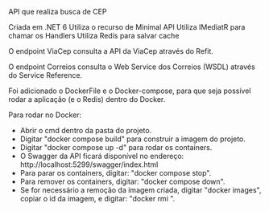 API que realiza busca de CEP

Criada em .NET 6
Utiliza o recurso de Minimal API
Utiliza IMediatR para chamar os Handlers
Utiliza Redis para salvar cache

O endpoint ViaCep consulta a API da ViaCep através do Refit.

O endpoint Correios consulta o Web Service dos Correios (WSDL) através do Service Reference.

Foi adicionado o DockerFile e o Docker-compose, para que seja possível rodar a aplicação (e o Redis) dentro do Docker.

Para rodar no Docker:
- Abrir o cmd dentro da pasta do projeto.
- Digitar "docker compose build" para construir a imagem do projeto.
- Digitar "docker compose up -d" para rodar os containers.
- O Swagger da API ficará disponível no endereço: http://localhost:5299/swagger/index.html
- Para parar os containers, digitar: "docker compose stop".
- Para remover os containers, digitar: "docker compose down".
- Se for necessário a remoção da imagem criada, digitar "docker images", copiar o id da imagem, e digitar: "docker rmi <id-da-imagem>".